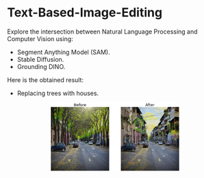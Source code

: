 # Text-Based-Image-Editing 
Explore the intersection between Natural Language Processing and Computer Vision using: 
- Segment Anything Model (SAM).
- Stable Diffusion.
- Grounding DINO.

Here is the obtained result:
- Replacing trees with houses.
<p align="center"><img width="60%" src="image.png"></p>
